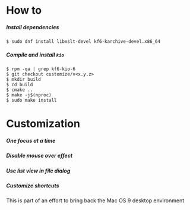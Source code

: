 # How to

##### Install dependencies

```shell
$ sudo dnf install libxslt-devel kf6-karchive-devel.x86_64
```



##### Compile and install `kio`

```shell
$ rpm -qa | grep kf6-kio-6
$ git checkout customize/v<x.y.z>
$ mkdir build
$ cd build
$ cmake ..
$ make -j$(nproc)
$ sudo make install
```





# Customization

##### One focus at a time



##### Disable mouse over effect



##### Use list view in file dialog



##### Customize shortcuts

This is part of an effort to bring back the Mac OS 9 desktop environment

